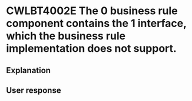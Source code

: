 # CWLBT4002E The 0 business rule component contains the 1 interface, which the business rule implementation does not support.

## Explanation

## User response